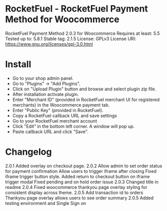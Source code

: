 # RocketFuel - RocketFuel Payment Method for Woocommerce
RocketFuel Payment Method 2.0.3 for Woocommerce
Requires at least: 5.5
Tested up to: 5.8.1
Stable tag: 2.1.5
License: GPLv3
License URI: https://www.gnu.org/licenses/gpl-3.0.html

# Install


* Go to your shop admin panel.
* Go to "Plugins" -> "Add Plugins".
* Click on "Upload Plugin" button and browse and select plugin zip file.
* After installation activate plugin.
* Enter "Merchant ID" (provided in RocketFuel merchant UI for registered merchants) in the Woocommerce payment tab.
* Enter "Public Key" (provided in RocketFuel).
* Copy a RocketFuel callback URL and save settings
* Go to your RocketFuel merchant account
* Click "Edit" in the bottom left corner. A window will pop up.
* Paste callback URL and click "Save".


# Changelog

2.0.1 Added overlay on checkout page.
2.0.2 Allow admin to set order status for payment confirmation
      Allow users to trigger iframe after closing
      Fixed iframe trigger button style. 
      Added return to checkout button on iframe trigger modal
      Fixed pending and on hold order issue
2.0.3 Changed title in readme
2.0.4 Fixed woocommerce thankyou page overlay styling for consistent display across theme.
2.0.5 Add transaction id to orders
	  Thankyou page overlay allows users to see order summary
2.0.5 Added testing environment and Single Sign on
